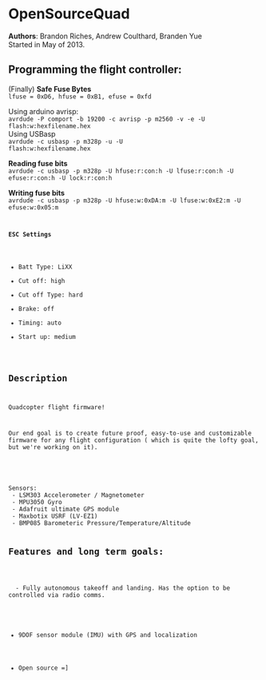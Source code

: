 <b>OpenSourceQuad</b>
==========

<b>Authors</b>: Brandon Riches, Andrew Coulthard, Branden Yue  <br />
Started in May of 2013.  <br />

<b>Programming the flight controller:</b>  
----

(Finally) <b>Safe Fuse Bytes</b>  
<code>lfuse = 0xD6, hfuse = 0xB1, efuse = 0xfd</code>  

Using arduino avrisp:  
<code>avrdude -P comport -b 19200 -c avrisp -p m2560 -v -e -U flash:w:hexfilename.hex</code>  
Using USBasp  
<code>avrdude -c usbasp -p m328p -u -U flash:w:hexfilename.hex</code>  


<b>Reading fuse bits</b>  
<code>avrdude -c usbasp -p m328p -U hfuse:r:con:h -U lfuse:r:con:h -U efuse:r:con:h -U lock:r:con:h</code>    

<b>Writing fuse bits</b>  
<code>avrdude -c usbasp -p m328p -U hfuse:w:0xDA:m -U lfuse:w:0xE2:m -U efuse:w:0x05:m   


<b>ESC Settings</b>  
- Batt Type: LiXX
- Cut off: high
- Cut off Type: hard
- Brake: off
- Timing: auto
- Start up: medium

Description
-----------

Quadcopter flight firmware! 

Our end goal is to create future proof, easy-to-use 
and customizable firmware for any flight configuration ( which is quite the lofty goal, but we're working on it).
<br /><br />



<br />
Sensors:
 - LSM303 Accelerometer / Magnetometer 
 - MPU3050 Gyro
 - Adafruit ultimate GPS module
 - Maxbotix USRF (LV-EZ1)
 - BMP085 Barometeric Pressure/Temperature/Altitude
 

Features and long term goals:
----------------------------
   <br />
  - Fully autonomous takeoff and landing. Has the option to be controlled via radio comms. <br />

  - 9DOF sensor module (IMU) with GPS and localization  <br />
  
  - Open source =]
   <br />
   <br />


